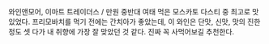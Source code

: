 와인앤모어, 이마트 트레이더스 / 만원 중반대 여태 먹은 모스카토 다스티 중 최고로 맛있었다. 프리모바치를 먹기 전에는 간치아가 좋았는데, 이 와인은 단맛, 신맛, 맛의 진한 정도 셋 다가 내 취향에 가장 잘 맞았던 것 같다. 진짜 꼭 사먹어보길 추천한다.